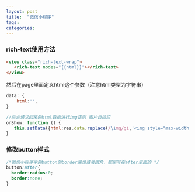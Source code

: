 ```yaml
---
layout: post
title:  "微信小程序"
tags:
categories:
---
```


### rich-text使用方法

```html
<view class="rich-text-wrap">
   <rich-text nodes="{{html}}"></rich-text>
</view>
```
然后在page里面定义html这个参数（注意html类型为字符串）

```javascript
data: {
    html:'',
}

//后台请求回来的html数据进行img正则 图片自适应
onShow: function () {
   this.setData({html:res.data.replace(/\img/gi,'<img style="max-width:100%;height:auto"')})
}

```

### 修改button样式
```css
/*微信小程序中的button的border属性或者圆角，都是写在after里面的 */
button:after{
  border-radius:0;
  border:none;
}
```

